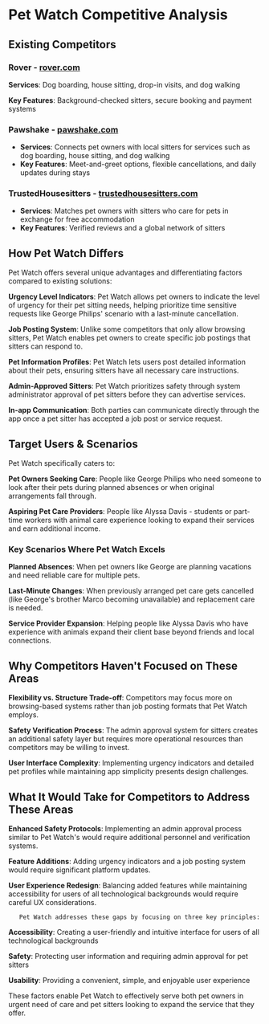 # **Pet Watch Competitive Analysis**

## **Existing Competitors**

### **Rover \-** [rover.com](https://www.rover.com/)

**Services**: Dog boarding, house sitting, drop-in visits, and dog walking

**Key Features**: Background-checked sitters, secure booking and payment systems 

###  **Pawshake \-** [pawshake.com](https://www.pawshake.com/)

* **Services**: Connects pet owners with local sitters for services such as dog boarding, house sitting, and dog walking  
* **Key Features**: Meet-and-greet options, flexible cancellations, and daily updates during stays

### **TrustedHousesitters \-** [trustedhousesitters.com](https://www.trustedhousesitters.com/)

* **Services**: Matches pet owners with sitters who care for pets in exchange for free accommodation  
* **Key Features**: Verified reviews and a global network of sitters

## **How Pet Watch Differs**

Pet Watch offers several unique advantages and differentiating factors compared to existing solutions:

**Urgency Level Indicators**: Pet Watch allows pet owners to indicate the level of urgency for their pet sitting needs, helping prioritize time sensitive requests like George Philips' scenario with a last-minute cancellation.

**Job Posting System**: Unlike some competitors that only allow browsing sitters, Pet Watch enables pet owners to create specific job postings that sitters can respond to.

**Pet Information Profiles**: Pet Watch lets users post detailed information about their pets, ensuring sitters have all necessary care instructions.

**Admin-Approved Sitters**: Pet Watch prioritizes safety through system administrator approval of pet sitters before they can advertise services.

**In-app Communication**: Both parties can communicate directly through the app once a pet sitter has accepted a job post or service request.

## **Target Users & Scenarios**

Pet Watch specifically caters to:

**Pet Owners Seeking Care**: People like George Philips who need someone to look after their pets during planned absences or when original arrangements fall through.

**Aspiring Pet Care Providers**: People like Alyssa Davis \- students or part-time workers with animal care experience looking to expand their services and earn additional income.

### **Key Scenarios Where Pet Watch Excels**

**Planned Absences**: When pet owners like George are planning vacations and need reliable care for multiple pets.

**Last-Minute Changes**: When previously arranged pet care gets cancelled (like George's brother Marco becoming unavailable) and replacement care is needed.

**Service Provider Expansion**: Helping people like Alyssa Davis who have experience with animals expand their client base beyond friends and local connections.

## **Why Competitors Haven't Focused on These Areas**

**Flexibility vs. Structure Trade-off**: Competitors may focus more on browsing-based systems rather than job posting formats that Pet Watch employs.

**Safety Verification Process**: The admin approval system for sitters creates an additional safety layer but requires more operational resources than competitors may be willing to invest.

**User Interface Complexity**: Implementing urgency indicators and detailed pet profiles while maintaining app simplicity presents design challenges.

## **What It Would Take for Competitors to Address These Areas**

**Enhanced Safety Protocols**: Implementing an admin approval process similar to Pet Watch's would require additional personnel and verification systems.

**Feature Additions**: Adding urgency indicators and a job posting system would require significant platform updates.

**User Experience Redesign**: Balancing added features while maintaining accessibility for users of all technological backgrounds would require careful UX considerations.

       Pet Watch addresses these gaps by focusing on three key principles:

**Accessibility**: Creating a user-friendly and intuitive interface for users of all technological backgrounds

**Safety**: Protecting user information and requiring admin approval for pet sitters

**Usability**: Providing a convenient, simple, and enjoyable user experience

These factors enable Pet Watch to effectively serve both pet owners in urgent need of care and pet sitters looking to expand the service that they offer.

